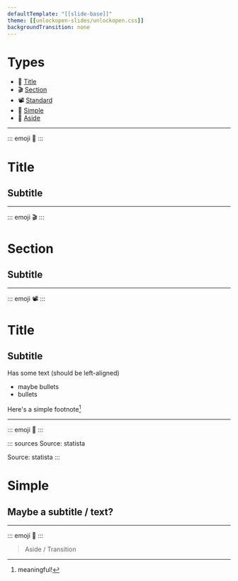 ```yaml
---
defaultTemplate: "[[slide-base]]"
theme: [[unlockopen-slides/unlockopen.css]]
backgroundTransition: none
---
```


<!-- slide  id="types-index" class="theme-blue emoji-list" -->

# Types

- 🏁 [Title](#type-title)
- 🎬 [Section](#type-section)
- 📽 [Standard](#type-standard)
- 💬 [Simple](#type-simple)
- 💭 [Aside](#type-aside)

---

<!-- slide id="type-title" class="theme-blue" -->

::: emoji
🏁
:::

# Title

## Subtitle

---

<!-- slide id="type-section" class="slide-center theme-accent-blue" -->

::: emoji
🎬
:::

# Section

## Subtitle

---

<!-- slide id="type-standard" class="theme-blue" -->

::: emoji
📽
:::

# Title

## Subtitle

Has some text (should be left-aligned)

- maybe bullets
- bullets

Here's a simple footnote[^1]

[^1]: meaningful!

---

<!-- slide id="type-simple" class="theme-blue" -->

::: emoji
💬
:::

::: sources
Source: statista

Source: statista
:::

# Simple

## Maybe a subtitle / text?

---

<!-- slide id="type-aside" class="theme-blue" -->

::: emoji
💭
:::

> Aside / Transition
